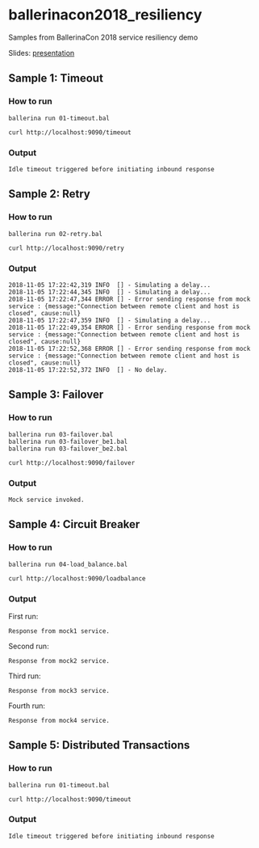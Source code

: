 # ballerinacon2018_resiliency
Samples from BallerinaCon 2018 service resiliency demo

Slides: [presentation](https://docs.google.com/presentation/d/122GtDKjISe-XqX-mS2cZuWEmiuX44kFXFFqflNXB4LY/edit#slide=id.g3d940d3ef0_0_45)

## Sample 1: Timeout

### How to run
```
ballerina run 01-timeout.bal
```

```
curl http://localhost:9090/timeout
```

### Output
```
Idle timeout triggered before initiating inbound response
```

## Sample 2: Retry
### How to run
```
ballerina run 02-retry.bal
```

```
curl http://localhost:9090/retry
```

### Output
```
2018-11-05 17:22:42,319 INFO  [] - Simulating a delay...
2018-11-05 17:22:44,345 INFO  [] - Simulating a delay...
2018-11-05 17:22:47,344 ERROR [] - Error sending response from mock service : {message:"Connection between remote client and host is closed", cause:null}
2018-11-05 17:22:47,359 INFO  [] - Simulating a delay...
2018-11-05 17:22:49,354 ERROR [] - Error sending response from mock service : {message:"Connection between remote client and host is closed", cause:null}
2018-11-05 17:22:52,368 ERROR [] - Error sending response from mock service : {message:"Connection between remote client and host is closed", cause:null}
2018-11-05 17:22:52,372 INFO  [] - No delay.
```

## Sample 3: Failover
### How to run
```
ballerina run 03-failover.bal 
ballerina run 03-failover_be1.bal
ballerina run 03-failover_be2.bal
```

```
curl http://localhost:9090/failover
```

### Output
```
Mock service invoked.
```

## Sample 4: Circuit Breaker
### How to run
```
ballerina run 04-load_balance.bal
```

```
curl http://localhost:9090/loadbalance
```

### Output

First run:

```
Response from mock1 service.
```

Second run:

```
Response from mock2 service.
```

Third run:

```
Response from mock3 service.
```

Fourth run:

```
Response from mock4 service.
```

## Sample 5: Distributed Transactions
### How to run
```
ballerina run 01-timeout.bal
```

```
curl http://localhost:9090/timeout
```

### Output
```
Idle timeout triggered before initiating inbound response
```

